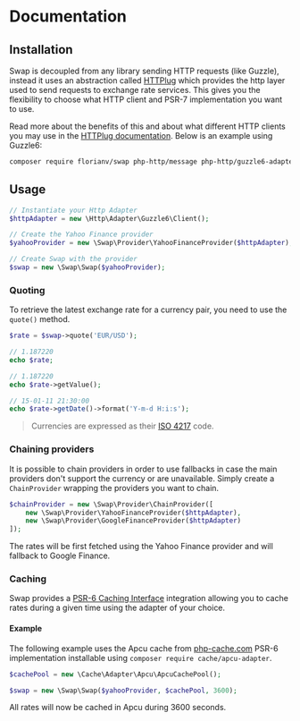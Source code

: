 # Documentation

## Installation

Swap is decoupled from any library sending HTTP requests (like Guzzle), instead it uses an abstraction called [HTTPlug](http://httplug.io/) which provides the http layer used to send requests to exchange rate services. This gives you the flexibility to choose what HTTP client and PSR-7 implementation you want to use. 

Read more about the benefits of this and about what different HTTP clients you may use in the [HTTPlug documentation](http://docs.php-http.org/en/latest/httplug/users.html). Below is an example using Guzzle6:

```bash
composer require florianv/swap php-http/message php-http/guzzle6-adapter
```

## Usage

```php
// Instantiate your Http Adapter
$httpAdapter = new \Http\Adapter\Guzzle6\Client();

// Create the Yahoo Finance provider
$yahooProvider = new \Swap\Provider\YahooFinanceProvider($httpAdapter);

// Create Swap with the provider
$swap = new \Swap\Swap($yahooProvider);
```

### Quoting

To retrieve the latest exchange rate for a currency pair, you need to use the `quote()` method.

```php
$rate = $swap->quote('EUR/USD');

// 1.187220
echo $rate;

// 1.187220
echo $rate->getValue();

// 15-01-11 21:30:00
echo $rate->getDate()->format('Y-m-d H:i:s');
```

> Currencies are expressed as their [ISO 4217](http://en.wikipedia.org/wiki/ISO_4217) code.

### Chaining providers

It is possible to chain providers in order to use fallbacks in case the main providers don't support the currency or are unavailable.
Simply create a `ChainProvider` wrapping the providers you want to chain.

```php
$chainProvider = new \Swap\Provider\ChainProvider([
    new \Swap\Provider\YahooFinanceProvider($httpAdapter),
    new \Swap\Provider\GoogleFinanceProvider($httpAdapter)
]);
```

The rates will be first fetched using the Yahoo Finance provider and will fallback to Google Finance.

### Caching

Swap provides a [PSR-6 Caching Interface](http://www.php-fig.org/psr/psr-6) integration allowing you to cache rates during a given time using the adapter of your choice.

#### Example

The following example uses the Apcu cache from [php-cache.com](http://php-cache.com) PSR-6 implementation installable using `composer require cache/apcu-adapter`.

```php
$cachePool = new \Cache\Adapter\Apcu\ApcuCachePool();

$swap = new \Swap\Swap($yahooProvider, $cachePool, 3600);
```

All rates will now be cached in Apcu during 3600 seconds.
